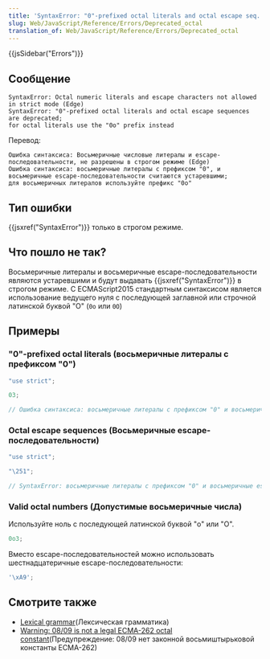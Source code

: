 ```yaml
---
title: 'SyntaxError: "0"-prefixed octal literals and octal escape seq. are deprecated'
slug: Web/JavaScript/Reference/Errors/Deprecated_octal
translation_of: Web/JavaScript/Reference/Errors/Deprecated_octal
---
```

{{jsSidebar("Errors")}}

## Сообщение

    SyntaxError: Octal numeric literals and escape characters not allowed in strict mode (Edge)
    SyntaxError: "0"-prefixed octal literals and octal escape sequences are deprecated;
    for octal literals use the "0o" prefix instead

Перевод:

    Ошибка синтаксиса: Восьмеричные числовые литералы и escape-последовательности, не разрешены в строгом режиме (Edge)
    Ошибка синтаксиса: восьмеричные литералы с префиксом "0", и восьмеричные escape-последовательности считаются устаревшими;
    для восьмеричных литералов используйте префикс "0o"

## Тип ошибки

{{jsxref("SyntaxError")}} только в строгом режиме.

## **Что пошло не так?**

Восьмеричные литералы и восьмеричные escape-последовательности являются устаревшими и будут выдавать {{jsxref("SyntaxError")}} в строгом режиме. С ECMAScript2015 стандартным синтаксисом является использование ведущего нуля с последующей заглавной или строчной латинской буквой "O" (`0o` или `0O`)

## Примеры

### "0"-prefixed octal literals (восьмеричные литералы с префиксом "0")<br>

```js example-bad
"use strict";

03;

// Ошибка синтаксиса: восьмеричные литералы с префиксом "0" и восьмеричные escape-последовательности считаются устаревшими
```

### Octal escape sequences (Восьмеричные escape-последовательности)

```js example-bad
"use strict";

"\251";

// SyntaxError: восьмеричные литералы с префиксом "0" и восьмеричные escape-последовательности считаются устаревшими
```

### Valid octal numbers (Допустимые восьмеричные числа)

Используйте ноль с последующей латинской буквой "o" или "O".

```js example-good
0o3;
```

Вместо escape-последовательностей можно использовать шестнадцатеричные escape-последовательности:

```js
'\xA9';
```

## Смотрите также

- [Lexical grammar](/en-US/docs/Web/JavaScript/Reference/Lexical_grammar#Octal)(Лексическая грамматика)
- [Warning: 08/09 is not a legal ECMA-262 octal constant](/en-US/docs/Web/JavaScript/Reference/Errors/Bad_octal)(Предупреждение: 08/09 нет законной восьмиштырьковой константы ECMA-262)
